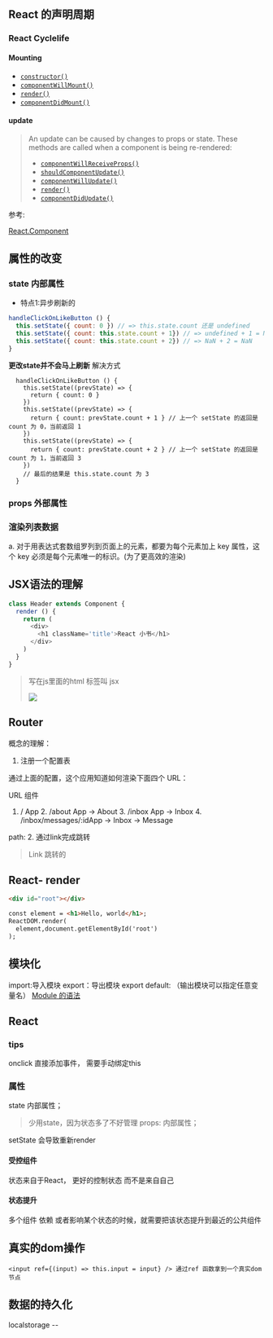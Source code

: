 ## React 的声明周期

### React Cyclelife

#### Mounting

- [`constructor()`](https://facebook.github.io/react/docs/react-component.html#constructor)
- [`componentWillMount()`](https://facebook.github.io/react/docs/react-component.html#componentwillmount)
- [`render()`](https://facebook.github.io/react/docs/react-component.html#render)
- [`componentDidMount()`](https://facebook.github.io/react/docs/react-component.html#componentdidmount)

#### update

> An update can be caused by changes to props or state. These methods are called when a component is being re-rendered:
>
> - [`componentWillReceiveProps()`](https://facebook.github.io/react/docs/react-component.html#componentwillreceiveprops)
> - [`shouldComponentUpdate()`](https://facebook.github.io/react/docs/react-component.html#shouldcomponentupdate)
> - [`componentWillUpdate()`](https://facebook.github.io/react/docs/react-component.html#componentwillupdate)
> - [`render()`](https://facebook.github.io/react/docs/react-component.html#render)
> - [`componentDidUpdate()`](https://facebook.github.io/react/docs/react-component.html#componentdidupdate)

参考:

[React.Component](https://facebook.github.io/react/docs/react-component.html#mounting)


## 属性的改变
### state 内部属性
- 特点1:异步刷新的
```javascript
handleClickOnLikeButton () {
  this.setState({ count: 0 }) // => this.state.count 还是 undefined
  this.setState({ count: this.state.count + 1}) // => undefined + 1 = NaN
  this.setState({ count: this.state.count + 2}) // => NaN + 2 = NaN
}
```
**更改state并不会马上刷新**
解决方式
```javascrip
  handleClickOnLikeButton () {
    this.setState((prevState) => {
      return { count: 0 }
    })
    this.setState((prevState) => {
      return { count: prevState.count + 1 } // 上一个 setState 的返回是 count 为 0，当前返回 1
    })
    this.setState((prevState) => {
      return { count: prevState.count + 2 } // 上一个 setState 的返回是 count 为 1，当前返回 3
    })
    // 最后的结果是 this.state.count 为 3
  }
```


### props 外部属性



### 渲染列表数据
a. 对于用表达式套数组罗列到页面上的元素，都要为每个元素加上 key 属性，这个 key 必须是每个元素唯一的标识。(为了更高效的渲染)


## JSX语法的理解
```javascript
class Header extends Component {
  render () {
    return (
      <div>
        <h1 className='title'>React 小书</h1>
      </div>
    )
  }
}
```
> 写在js里面的html 标签叫 jsx
>
> ![](http://huzidaha.github.io/static/assets/img/posts/44B5EC06-EAEB-4BA2-B3DC-325703E4BA45.png)





## Router
概念的理解：
1. 注册一个配置表
   <Router path ="/" component={PCIndex}></Router>

通过上面的配置，这个应用知道如何渲染下面四个 URL：

URL	组件
1. /	App
   2. /about App -> About
   3. /inbox  App -> Inbox
   4. /inbox/messages/:idApp -> Inbox -> Message




path:
2. 通过link完成跳转
>  Link
>  跳转的



## React- render

```html
<div id="root"></div>

const element = <h1>Hello, world</h1>;
ReactDOM.render(
  element,document.getElementById('root')
);

```


## 模块化
import:导入模块
export：导出模块
export default: （输出模块可以指定任意变量名）
[Module 的语法](http://es6.ruanyifeng.com/#docs/module#export)



## React

### tips
onclick 直接添加事件，
需要手动绑定this


### 属性
state 内部属性；
> 少用state，因为状态多了不好管理
> props: 内部属性；

setState
会导致重新render

#### 受控组件
状态来自于React， 更好的控制状态
而不是来自自己


#### 状态提升
 多个组件 依赖 或者影响某个状态的时候，就需要把该状态提升到最近的公共组件


## 真实的dom操作
```
<input ref={(input) => this.input = input} /> 通过ref 函数拿到一个真实dom节点
```



## 数据的持久化
localstorage --
